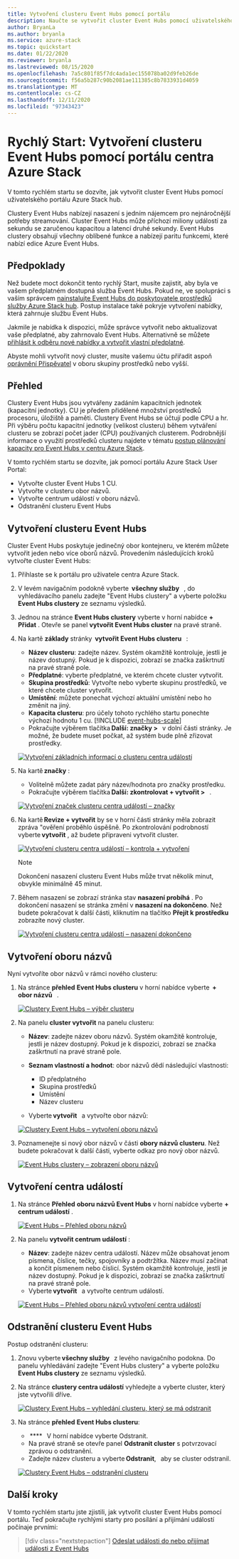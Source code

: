 ```yaml
---
title: Vytvoření clusteru Event Hubs pomocí portálu
description: Naučte se vytvořit cluster Event Hubs pomocí uživatelského portálu Azure Stack hub.
author: BryanLa
ms.author: bryanla
ms.service: azure-stack
ms.topic: quickstart
ms.date: 01/22/2020
ms.reviewer: bryanla
ms.lastreviewed: 08/15/2020
ms.openlocfilehash: 7a5c801f85f7dc4ada1ec155078ba02d9feb26de
ms.sourcegitcommit: f56a5b287c90b2081ae111385c8b7833931d4059
ms.translationtype: MT
ms.contentlocale: cs-CZ
ms.lasthandoff: 12/11/2020
ms.locfileid: "97343423"
---
```

# <a name="quickstart-create-an-event-hubs-cluster-using-the-azure-stack-hub-portal"></a>Rychlý Start: Vytvoření clusteru Event Hubs pomocí portálu centra Azure Stack

V tomto rychlém startu se dozvíte, jak vytvořit cluster Event Hubs pomocí uživatelského portálu Azure Stack hub. 

Clustery Event Hubs nabízejí nasazení s jedním nájemcem pro nejnáročnější potřeby streamování. Cluster Event Hubs může příchozí miliony událostí za sekundu se zaručenou kapacitou a latencí druhé sekundy. Event Hubs clustery obsahují všechny oblíbené funkce a nabízejí paritu funkcemi, které nabízí edice Azure Event Hubs.

## <a name="prerequisites"></a>Předpoklady

Než budete moct dokončit tento rychlý Start, musíte zajistit, aby byla ve vašem předplatném dostupná služba Event Hubs. Pokud ne, ve spolupráci s vaším správcem [nainstalujte Event Hubs do poskytovatele prostředků služby Azure Stack hub](../operator/event-hubs-rp-overview.md). Postup instalace také pokryje vytvoření nabídky, která zahrnuje službu Event Hubs. 

Jakmile je nabídka k dispozici, může správce vytvořit nebo aktualizovat vaše předplatné, aby zahrnovalo Event Hubs. Alternativně se můžete [přihlásit k odběru nové nabídky a vytvořit vlastní předplatné](azure-stack-subscribe-services.md).

Abyste mohli vytvořit nový cluster, musíte vašemu účtu přiřadit aspoň [oprávnění Přispěvatel](/azure/role-based-access-control/rbac-and-directory-admin-roles#azure-roles) v oboru skupiny prostředků nebo vyšší.

## <a name="overview"></a>Přehled

Clustery Event Hubs jsou vytvářeny zadáním kapacitních jednotek (kapacitní jednotky). CU je předem přidělené množství prostředků procesoru, úložiště a paměti. Clustery Event Hubs se účtují podle CPU a hr. Při výběru počtu kapacitní jednotky (velikost clusteru) během vytváření clusteru se zobrazí počet jader (CPU) používaných clusterem. Podrobnější informace o využití prostředků clusteru najdete v tématu [postup plánování kapacity pro Event Hubs v centru Azure Stack](../operator/event-hubs-rp-capacity-planning.md). 

V tomto rychlém startu se dozvíte, jak pomocí portálu Azure Stack User Portal:
- Vytvořte cluster Event Hubs 1 CU.
- Vytvořte v clusteru obor názvů.
- Vytvořte centrum událostí v oboru názvů.
- Odstranění clusteru Event Hubs

## <a name="create-an-event-hubs-cluster"></a>Vytvoření clusteru Event Hubs

Cluster Event Hubs poskytuje jedinečný obor kontejneru, ve kterém můžete vytvořit jeden nebo více oborů názvů. Provedením následujících kroků vytvořte cluster Event Hubs: 

1. Přihlaste se k portálu pro uživatele centra Azure Stack.
2. V levém navigačním podokně vyberte  **všechny služby**   , do vyhledávacího panelu zadejte "Event Hubs clustery" a vyberte položku **Event Hubs clustery** ze seznamu výsledků.
3. Jednou na stránce **Event Hubs clustery** vyberte v horní nabídce **+ Přidat** . Otevře se panel **vytvořit Event Hubs cluster** na pravé straně.
4. Na kartě **základy** stránky  **vytvořit Event Hubs clusteru**   :  
   - **Název clusteru**: zadejte název. Systém okamžitě kontroluje, jestli je název dostupný. Pokud je k dispozici, zobrazí se značka zaškrtnutí na pravé straně pole. 
   - **Předplatné**: vyberte předplatné, ve kterém chcete cluster vytvořit. 
   - **Skupina prostředků**: Vytvořte nebo vyberte skupinu prostředků, ve které chcete cluster vytvořit. 
   - **Umístění**: můžete ponechat výchozí aktuální umístění nebo ho změnit na jiný.
   - **Kapacita clusteru**: pro účely tohoto rychlého startu ponechte výchozí hodnotu 1 cu.
      [!INCLUDE [event-hubs-scale](../includes/event-hubs-scale.md)]
   - Pokračujte výběrem tlačítka **Další: značky >**   v dolní části stránky. Je možné, že budete muset počkat, až systém bude plně zřizovat prostředky. 

   [![Vytvoření základních informací o clusteru centra událostí](media/event-hubs-quickstart-cluster-portal/1-create-cluster-basics.png)](media/event-hubs-quickstart-cluster-portal/1-create-cluster-basics.png#lightbox)

5. Na kartě **značky** : 
   - Volitelně můžete zadat páry název/hodnota pro značky prostředku.  
   - Pokračujte výběrem tlačítka **Další: zkontrolovat + vytvořit >**   . 

   [![Vytvoření značek clusteru centra událostí – značky](media/event-hubs-quickstart-cluster-portal/1-create-cluster-tags.png)](media/event-hubs-quickstart-cluster-portal/1-create-cluster-tags.png#lightbox)

6. Na kartě **Revize + vytvořit** by se v horní části stránky měla zobrazit zpráva "ověření proběhlo úspěšně. Po zkontrolování podrobností vyberte **vytvořit** , až budete připraveni vytvořit cluster. 

   [![Vytvoření clusteru centra událostí – kontrola + vytvoření](media/event-hubs-quickstart-cluster-portal/1-create-cluster-review.png)](media/event-hubs-quickstart-cluster-portal/1-create-cluster-review.png#lightbox)

   >[!NOTE]
   > Dokončení nasazení clusteru Event Hubs může trvat několik minut, obvykle minimálně 45 minut.

7. Během nasazení se zobrazí stránka stav **nasazení probíhá** . Po dokončení nasazení se stránka změní v **nasazení na dokončeno**. Než budete pokračovat k další části, kliknutím na tlačítko **Přejít k prostředku** zobrazíte nový cluster.

   [![Vytvoření clusteru centra událostí – nasazení dokončeno](media/event-hubs-quickstart-cluster-portal/1-deployment-complete.png)](media/event-hubs-quickstart-cluster-portal/1-deployment-complete.png#lightbox)


## <a name="create-a-namespace"></a>Vytvoření oboru názvů

Nyní vytvoříte obor názvů v rámci nového clusteru:

1. Na stránce **přehled** **Event Hubs clusteru** v horní nabídce vyberte  **+ obor názvů**   . 

   [![Clustery Event Hubs – výběr clusteru](media/event-hubs-quickstart-cluster-portal/2-view-cluster.png)](media/event-hubs-quickstart-cluster-portal/2-view-cluster.png#lightbox)

2. Na panelu **cluster vytvořit** na panelu clusteru:

   - **Název**: zadejte název oboru názvů. Systém okamžitě kontroluje, jestli je název dostupný. Pokud je k dispozici, zobrazí se značka zaškrtnutí na pravé straně pole. 
   - **Seznam vlastností a hodnot**: obor názvů dědí následující vlastnosti: 
     - ID předplatného 
     - Skupina prostředků 
     - Umístění 
     - Název clusteru 

   - Vyberte **vytvořit**   a vytvořte obor názvů:

   [![Clustery Event Hubs – vytvoření oboru názvů](media/event-hubs-quickstart-cluster-portal/2-view-cluster-create-namespace.png)](media/event-hubs-quickstart-cluster-portal/2-view-cluster-create-namespace.png#lightbox)

3. Poznamenejte si nový obor názvů v části **obory názvů clusteru**. Než budete pokračovat k další části, vyberte odkaz pro nový obor názvů. 

   [![Event Hubs clustery – zobrazení oboru názvů](media/event-hubs-quickstart-cluster-portal/2-view-cluster-with-namespace.png)](media/event-hubs-quickstart-cluster-portal/2-view-cluster-with-namespace.png#lightbox)

## <a name="create-an-event-hub"></a>Vytvoření centra událostí

1. Na stránce **Přehled** **oboru názvů Event Hubs** v horní nabídce vyberte **+ centrum událostí** .  

   [![Event Hubs – Přehled oboru názvů](media/event-hubs-quickstart-cluster-portal/3-event-hubs-namespace-overview.png)](media/event-hubs-quickstart-cluster-portal/3-event-hubs-namespace-overview.png#lightbox)

2. Na panelu **vytvořit centrum událostí** :
   - **Název**: zadejte název centra událostí. Název může obsahovat jenom písmena, číslice, tečky, spojovníky a podtržítka. Název musí začínat a končit písmenem nebo číslicí. Systém okamžitě kontroluje, jestli je název dostupný. Pokud je k dispozici, zobrazí se značka zaškrtnutí na pravé straně pole.
   - Vyberte **vytvořit**   a vytvořte centrum událostí.

   [![Event Hubs – Přehled oboru názvů vytvoření centra událostí](media/event-hubs-quickstart-cluster-portal/3-event-hubs-namespace-overview-create-event-hub.png)](media/event-hubs-quickstart-cluster-portal/3-event-hubs-namespace-overview-create-event-hub.png#lightbox)

## <a name="delete-an-event-hubs-cluster"></a>Odstranění clusteru Event Hubs

Postup odstranění clusteru:

1. Znovu vyberte **všechny služby**   z levého navigačního podokna. Do panelu vyhledávání zadejte "Event Hubs clustery" a vyberte položku **Event Hubs clustery** ze seznamu výsledků.
2. Na stránce **clustery centra událostí** vyhledejte a vyberte cluster, který jste vytvořili dříve.

   [![Clustery Event Hubs – vyhledání clusteru, který se má odstranit](media/event-hubs-quickstart-cluster-portal/4-delete-cluster-clusters.png)](media/event-hubs-quickstart-cluster-portal/4-delete-cluster-clusters.png#lightbox)

3. Na stránce **přehled** **Event Hubs clusteru**:
   -  ****   V horní nabídce vyberte Odstranit.  
   - Na pravé straně se otevře panel **Odstranit cluster** s potvrzovací zprávou o odstranění. 
   - Zadejte název clusteru a vyberte **Odstranit**,   aby se cluster odstranil. 

   [![Clustery Event Hubs – odstranění clusteru](media/event-hubs-quickstart-cluster-portal/4-delete-cluster-delete.png)](media/event-hubs-quickstart-cluster-portal/4-delete-cluster-delete.png#lightbox)

## <a name="next-steps"></a>Další kroky

V tomto rychlém startu jste zjistili, jak vytvořit cluster Event Hubs pomocí portálu. Teď pokračujte rychlými starty pro posílání a přijímání událostí počínaje prvními:  

> [!div class="nextstepaction"]
> [Odeslat události do nebo přijímat události z Event Hubs](/azure/event-hubs/get-started-dotnet-standard-send-v2)
